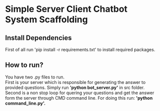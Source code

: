 # Simple Server Client Chatbot System Scaffolding
## Install Dependencies
First of all run 'pip install -r requirements.txt' to install required packages.</br>
## How to run?
You have two .py files to run. </br>
First is your server which is responsible for generating the answer to provided questions. Simply run <b>'python bot_server.py'</b> in src folder. </br>
Second is a non stop loop for quering your questions and get the answer form the server through CMD command line. For doing this run: <b>'python command_line.py'.</b></br>
